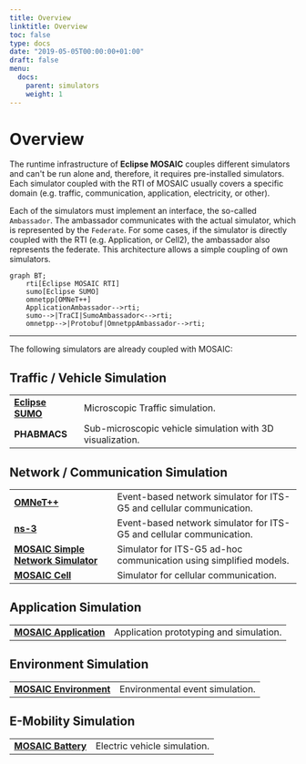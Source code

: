 ```yaml
---
title: Overview
linktitle: Overview
toc: false
type: docs
date: "2019-05-05T00:00:00+01:00"
draft: false
menu:
  docs:
    parent: simulators
    weight: 1
---
```


# Overview

The runtime infrastructure of **Eclipse MOSAIC** couples different simulators and can't be run alone 
and, therefore, it requires pre-installed simulators. Each simulator coupled with the RTI of MOSAIC usually covers a specific 
domain (e.g. traffic, communication, application, electricity, or other). 

Each of the simulators must implement an interface, the so-called `Ambassador`. 
The ambassador communicates with the actual simulator, which is represented by the `Federate`. 
For some cases, if the simulator is directly coupled with the RTI (e.g. Application, or Cell2), the ambassador also 
represents the federate. This architecture allows a simple coupling of own simulators.

```mermaid
graph BT;
    rti[Eclipse MOSAIC RTI]
    sumo[Eclipse SUMO]
    omnetpp[OMNeT++]   
    ApplicationAmbassador-->rti;
    sumo-->|TraCI|SumoAmbassador<-->rti;
    omnetpp-->|Protobuf|OmnetppAmbassador-->rti;
```
---

The following simulators are already coupled with MOSAIC:

<style>
table th:first-of-type {
    width: 25%;
}
table th:nth-of-type(2) {
    width: 75%;
}
</style>


## Traffic / Vehicle Simulation

||| 
|-|-|
| [**Eclipse SUMO**](</docs/simulators/sumo/>) | Microscopic Traffic simulation. |
| **PHABMACS**     | Sub-microscopic vehicle simulation with 3D visualization. |

## Network / Communication Simulation

||| 
|-|-|
| [**OMNeT++**](</docs/simulators/omnetpp/>) | Event-based network simulator for ITS-G5 and cellular communication. |
| [**ns-3**](</docs/simulators/ns-3/>) |  Event-based network simulator for ITS-G5 and cellular communication. |
| [**MOSAIC Simple Network Simulator**](</docs/simulators/sns/>) | Simulator for ITS-G5 ad-hoc communication using simplified models. |
| [**MOSAIC Cell**](</docs/simulators/cell/>) |  Simulator for cellular communication. |

## Application Simulation

|||  
|-|-|
| [**MOSAIC Application**](</docs/simulators/application_simulator/>) | Application prototyping and simulation. |

## Environment Simulation 

||| 
|-|-|
| [**MOSAIC Environment**](</docs/simulators/environment_simulator/>) | Environmental event simulation.|

## E-Mobility Simulation 

||| 
|-|-|
| [**MOSAIC Battery**](</docs/simulators/battery_simulator/>) | Electric vehicle simulation. |